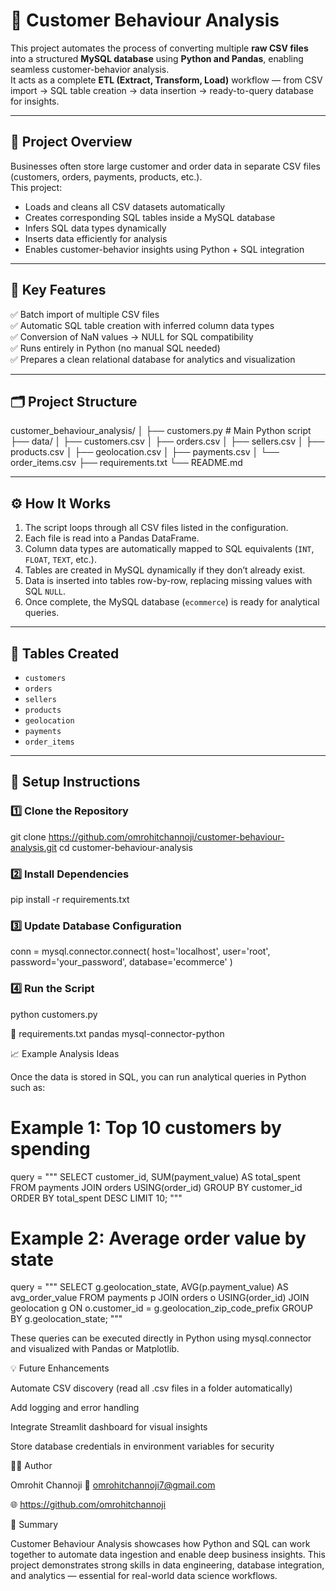 # 🧠 Customer Behaviour Analysis

This project automates the process of converting multiple **raw CSV files** into a structured **MySQL database** using **Python and Pandas**, enabling seamless customer-behavior analysis.  
It acts as a complete **ETL (Extract, Transform, Load)** workflow — from CSV import → SQL table creation → data insertion → ready-to-query database for insights.

---

## 🚀 Project Overview

Businesses often store large customer and order data in separate CSV files (customers, orders, payments, products, etc.).  
This project:

- Loads and cleans all CSV datasets automatically  
- Creates corresponding SQL tables inside a MySQL database  
- Infers SQL data types dynamically  
- Inserts data efficiently for analysis  
- Enables customer-behavior insights using Python + SQL integration  

---

## 🧩 Key Features
✅ Batch import of multiple CSV files  
✅ Automatic SQL table creation with inferred column data types  
✅ Conversion of NaN values → NULL for SQL compatibility  
✅ Runs entirely in Python (no manual SQL needed)  
✅ Prepares a clean relational database for analytics and visualization  

---

## 🗂️ Project Structure
customer_behaviour_analysis/
│
├── customers.py # Main Python script
├── data/
│ ├── customers.csv
│ ├── orders.csv
│ ├── sellers.csv
│ ├── products.csv
│ ├── geolocation.csv
│ ├── payments.csv
│ └── order_items.csv
├── requirements.txt
└── README.md

---

## ⚙️ How It Works
1. The script loops through all CSV files listed in the configuration.  
2. Each file is read into a Pandas DataFrame.  
3. Column data types are automatically mapped to SQL equivalents (`INT`, `FLOAT`, `TEXT`, etc.).  
4. Tables are created in MySQL dynamically if they don’t already exist.  
5. Data is inserted into tables row-by-row, replacing missing values with SQL `NULL`.  
6. Once complete, the MySQL database (`ecommerce`) is ready for analytical queries.  

---

## 🧠 Tables Created
- `customers`  
- `orders`  
- `sellers`  
- `products`  
- `geolocation`  
- `payments`  
- `order_items`  

---

## 🔧 Setup Instructions

### 1️⃣ Clone the Repository

git clone https://github.com/omrohitchannoji/customer-behaviour-analysis.git
cd customer-behaviour-analysis

### 2️⃣ Install Dependencies
pip install -r requirements.txt

### 3️⃣ Update Database Configuration
conn = mysql.connector.connect(
    host='localhost',
    user='root',
    password='your_password',
    database='ecommerce'
)

### 4️⃣ Run the Script
python customers.py


🧾 requirements.txt
pandas
mysql-connector-python

📈 Example Analysis Ideas

Once the data is stored in SQL, you can run analytical queries in Python such as:

# Example 1: Top 10 customers by spending
query = """
SELECT customer_id, SUM(payment_value) AS total_spent
FROM payments
JOIN orders USING(order_id)
GROUP BY customer_id
ORDER BY total_spent DESC
LIMIT 10;
"""

# Example 2: Average order value by state
query = """
SELECT g.geolocation_state, AVG(p.payment_value) AS avg_order_value
FROM payments p
JOIN orders o USING(order_id)
JOIN geolocation g ON o.customer_id = g.geolocation_zip_code_prefix
GROUP BY g.geolocation_state;
"""


These queries can be executed directly in Python using mysql.connector and visualized with Pandas or Matplotlib.

💡 Future Enhancements

Automate CSV discovery (read all .csv files in a folder automatically)

Add logging and error handling

Integrate Streamlit dashboard for visual insights

Store database credentials in environment variables for security

👨‍💻 Author

Omrohit Channoji
📧 omrohitchannoji7@gmail.com

🌐 https://github.com/omrohitchannoji

🏁 Summary

Customer Behaviour Analysis showcases how Python and SQL can work together to automate data ingestion and enable deep business insights.
This project demonstrates strong skills in data engineering, database integration, and analytics — essential for real-world data science workflows.


